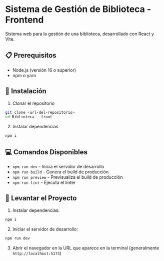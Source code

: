 # Sistema de Gestión de Biblioteca - Frontend

Sistema web para la gestión de una biblioteca, desarrollado con React y Vite.

## 📋 Prerequisitos

- Node.js (versión 16 o superior)
- npm o yarn

## 🔧 Instalación

1. Clonar el repositorio

```bash
git clone <url-del-repositorio>
cd Biblioteca---front
```

2. Instalar dependencias

```bash
npm i
```

## 💻 Comandos Disponibles

- `npm run dev` - Inicia el servidor de desarrollo
- `npm run build` - Genera el build de producción
- `npm run preview` - Previsualiza el build de producción
- `npm run lint` - Ejecuta el linter

## 🚀 Levantar el Proyecto

1. Instalar dependencias:

```bash
npm i
```

2. Iniciar el servidor de desarrollo:

```bash
npm run dev
```

3. Abrir el navegador en la URL que aparece en la terminal (generalmente `http://localhost:5173`)
